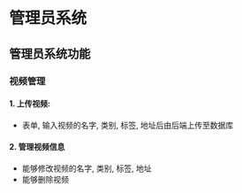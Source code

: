 # **管理员系统**

## 管理员系统功能

### 视频管理

#### 1. 上传视频: 
- 表单, 输入视频的名字, 类别, 标签, 地址后由后端上传至数据库

#### 2. 管理视频信息
- 能够修改视频的名字, 类别, 标签, 地址
- 能够删除视频

